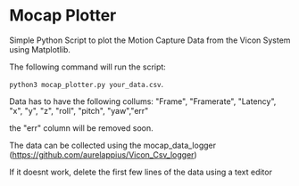 # Mocap Plotter

Simple Python Script to plot the Motion Capture Data from the Vicon System using Matplotlib.

The following command will run the script:

<code>python3 mocap_plotter.py your_data.csv</code>.

Data has to have the following collums: 
"Frame", "Framerate", "Latency", "x", "y", "z", "roll", "pitch", "yaw","err"

the "err" column will be removed soon.

The data can be collected using the mocap_data_logger (https://github.com/aurelappius/Vicon_Csv_logger)

If it doesnt work, delete the first few lines of the data using a text editor
